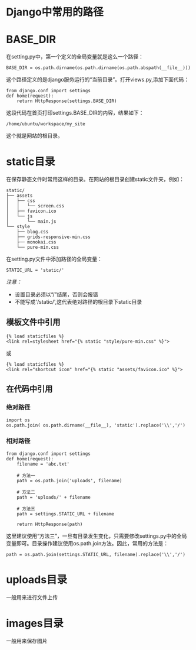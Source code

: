 # Django中常用的路径

# BASE_DIR

在setting.py中，第一个定义的全局变量就是这么一个路径：

	BASE_DIR = os.path.dirname(os.path.dirname(os.path.abspath(__file__)))

这个路径定义的是django服务运行的“当前目录”。打开views.py,添加下面代码：

	from django.conf import settings
	def home(request):
	    return HttpResponse(settings.BASE_DIR)

这段代码在首页打印settings.BASE_DIR的内容，结果如下：

	/home/ubuntu/workspace/my_site

这个就是网站的根目录。

# static目录

在保存静态文件时常用这样的目录。在网站的根目录创建static文件夹，例如：

	static/
	├── assets
	│   ├── css
	│   │   └── screen.css
	│   ├── favicon.ico
	│   └── js
	│       └── main.js
	└── style
	    ├── blog.css
	    ├── grids-responsive-min.css
	    ├── monokai.css
	    └── pure-min.css

在setting.py文件中添加路径的全局变量：

	STATIC_URL = 'static/'
	
*注意：*

- 设置目录必须以“/”结尾，否则会报错
- 不能写成'/static/',这代表绝对路径的根目录下static目录

## 模板文件中引用

 	{% load staticfiles %}
	<link rel=stylesheet href="{% static "style/pure-min.css" %}">

或

	{% load staticfiles %}
	<link rel="shortcut icon" href="{% static "assets/favicon.ico" %}">

## 在代码中引用

### 绝对路径

	import os
	os.path.join( os.path.dirname(__file__), 'static').replace('\\','/')

### 相对路径

	from django.conf import settings
	def home(request):
		filename = 'abc.txt'
		
		# 方法一
		path = os.path.join('uploads', filename)
		
		# 方法二
		path = 'uploads/' + filename
		
		# 方法三
		path = settings.STATIC_URL + filename

		return HttpResponse(path)

这里建议使用“方法三”，一旦有目录发生变化，只需要修改settings.py中的全局变量即可。目录操作建议使用os.path.join方法。因此，常用的方法是：

	path = os.path.join(settings.STATIC_URL, filename).replace('\\','/')

# uploads目录

一般用来进行文件上传

# images目录

一般用来保存图片